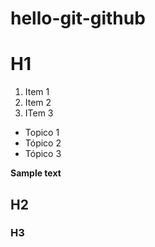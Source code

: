 # hello-git-github

# H1

1. Item 1
2. Item 2
3. ITem 3

* Topico 1
* Tópico 2
* Tópico 3

**Sample text**
## H2
### H3
